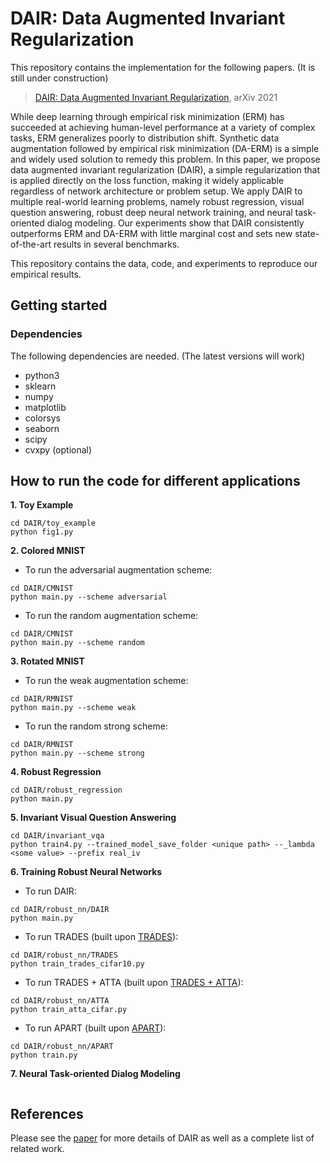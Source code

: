 # DAIR: Data Augmented Invariant Regularization

This repository contains the implementation for the following papers. (It is still under construction)


> [DAIR: Data Augmented Invariant Regularization](https://arxiv.org/abs/2110.11205), arXiv 2021


While deep learning through empirical risk minimization (ERM) has succeeded at achieving human-level performance at a variety of complex tasks, ERM generalizes poorly to distribution shift. Synthetic data augmentation followed by empirical risk minimization (DA-ERM) is a simple and widely used solution to remedy this problem. In this paper, we propose data augmented invariant regularization (DAIR), a simple regularization that is applied directly on the loss function, making it widely applicable regardless of network architecture or problem setup. We apply DAIR to multiple real-world learning problems, namely robust regression, visual question answering, robust deep neural network training, and neural task-oriented dialog modeling. Our experiments show that DAIR consistently outperforms ERM and DA-ERM with little marginal cost and sets new state-of-the-art results in several benchmarks.

This repository contains the data, code, and experiments to reproduce our empirical results. 
## Getting started

### Dependencies

The following dependencies are needed. (The latest versions will work)
* python3
* sklearn
* numpy
* matplotlib
* colorsys
* seaborn
* scipy
* cvxpy (optional)

## How to run the code for different applications

**1. Toy Example** 

```
cd DAIR/toy_example
python fig1.py
```

**2. Colored MNIST**

* To run the adversarial augmentation scheme: 
```
cd DAIR/CMNIST
python main.py --scheme adversarial
``` 
* To run the random augmentation scheme: 
```
cd DAIR/CMNIST
python main.py --scheme random
``` 
    
**3. Rotated MNIST**


* To run the weak augmentation scheme: 
```
cd DAIR/RMNIST
python main.py --scheme weak
``` 
* To run the random strong scheme: 
```
cd DAIR/RMNIST
python main.py --scheme strong
```

**4. Robust Regression**

```
cd DAIR/robust_regression
python main.py
```

**5. Invariant Visual Question Answering**

```
cd DAIR/invariant_vqa
python train4.py --trained_model_save_folder <unique path> --_lambda <some value> --prefix real_iv
```	
	
**6. Training Robust Neural Networks**

* To run DAIR: 
```
cd DAIR/robust_nn/DAIR
python main.py
```
* To run TRADES (built upon [TRADES](https://arxiv.org/abs/1901.08573)):
```
cd DAIR/robust_nn/TRADES
python train_trades_cifar10.py
```

* To run TRADES + ATTA (built upon [TRADES + ATTA](https://arxiv.org/abs/1912.11969)):
```
cd DAIR/robust_nn/ATTA
python train_atta_cifar.py
```

* To run APART (built upon [APART](https://arxiv.org/abs/2010.08034)):
```
cd DAIR/robust_nn/APART
python train.py
```

**7. Neural Task-oriented Dialog Modeling**

```
```
	
## References


Please see the [paper](https://arxiv.org/pdf/2110.11205.pdf) for more details of DAIR as well as a complete list of related work.
    
    

 
    
    
   
